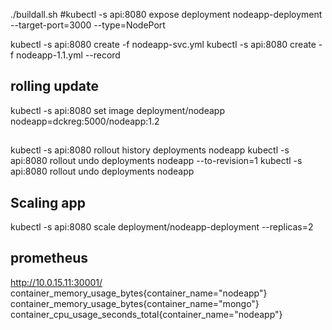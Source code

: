 ./buildall.sh
#kubectl -s api:8080 expose deployment nodeapp-deployment  --target-port=3000 --type=NodePort

kubectl -s api:8080 create -f nodeapp-svc.yml
kubectl -s api:8080 create  -f nodeapp-1.1.yml --record

## rolling update
kubectl -s api:8080 set image deployment/nodeapp  nodeapp=dckreg:5000/nodeapp:1.2

##
kubectl -s api:8080 rollout history  deployments nodeapp
kubectl -s api:8080 rollout undo deployments nodeapp --to-revision=1
kubectl -s api:8080 rollout undo deployments nodeapp 

## Scaling app ##
kubectl -s api:8080 scale  deployment/nodeapp-deployment --replicas=2


## prometheus
http://10.0.15.11:30001/
container_memory_usage_bytes{container_name="nodeapp"}
container_memory_usage_bytes{container_name="mongo"}
container_cpu_usage_seconds_total{container_name="nodeapp"}

